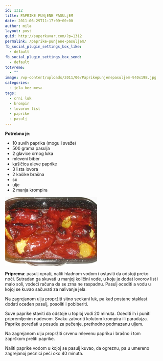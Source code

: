 ```yaml
---
id: 1312
title: PAPRIKE PUNjENE PASULjEM
date: 2011-06-29T11:17:09+00:00
author: mila
layout: post
guid: http://superkuvar.com/?p=1312
permalink: /paprike-punjene-pasuljem/
fb_social_plugin_settings_box_like:
  - default
fb_social_plugin_settings_box_send:
  - default
totvreme:
  - ""
image: /wp-content/uploads/2011/06/Paprikepunjenepasuljem-940x198.jpg
categories:
  - jela bez mesa
tags:
  - crni luk
  - krompir
  - lovorov list
  - paprike
  - pasulj
---
```

**Potrebno je**:

  * 10 suvih paprika (mogu i sveže)
  * 500 grama pasulja
  * 2 glavice crnog luka
  * mleveni biber
  * kašičica aleve paprike
  * 3 lista lovora
  * 2 kašike brašna
  * so
  * ulje
  * 2 manja krompira

<img class="alignnone size-medium wp-image-5022" src="/wp-content/uploads/2011/06/Paprikepunjenepasuljem-300x225.jpg" alt="Paprikepunjenepasuljem" width="300" height="225" /> 

**Priprema**: pasulj oprati, naliti hladnom vodom i ostaviti da odstoji preko noći. Sutradan ga skuvati u manjoj količini vode, u koju je dodat lovorov list i malo soli, vodeći računa da se zrna ne raspadnu. Pasulj ocediti a vodu u kojoj se kuvao sačuvati za nalivanje jela.

Na zagrejanom ulju propržiti  sitno seckani luk, pa kad postane staklast dodati oceđen pasulj, posoliti i pobiberiti.

Suve paprike staviti da odstoje u toploj vodi 20 minuta. Ocediti ih i puniti pripremljenim nadevom. Svaku zatvoriti kolutom  krompira ili paradajza. Paprike poređati u posudu za pečenje, prethodno podmazanu uljem.

Na zagrejanom ulju propržiti crvenu mlevenu papriku i brašno i tom zaprškom preliti paprike.

Naliti paprike vodom u kojoj se pasulj kuvao, da ogreznu, pa u umereno zagrejanoj pećnici peći oko 40 minuta.